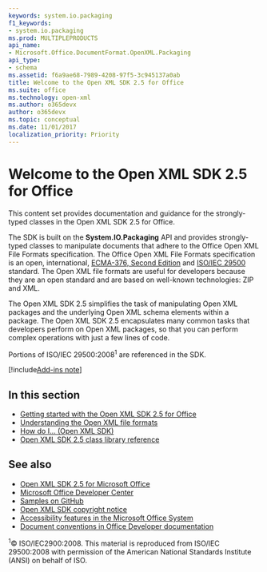 ```yaml
---
keywords: system.io.packaging
f1_keywords:
- system.io.packaging
ms.prod: MULTIPLEPRODUCTS
api_name:
- Microsoft.Office.DocumentFormat.OpenXML.Packaging
api_type:
- schema
ms.assetid: f6a9ae68-7989-4208-97f5-3c945137a0ab
title: Welcome to the Open XML SDK 2.5 for Office
ms.suite: office
ms.technology: open-xml
ms.author: o365devx
author: o365devx
ms.topic: conceptual
ms.date: 11/01/2017
localization_priority: Priority
---
```


# Welcome to the Open XML SDK 2.5 for Office

This content set provides documentation and guidance for the
strongly-typed classes in the Open XML SDK 2.5 for Office.

The SDK is built on the **System.IO.Packaging**
API and provides strongly-typed classes to manipulate documents that
adhere to the Office Open XML File Formats specification. The Office
Open XML File Formats specification is an open, international,
[ECMA-376, Second Edition](http://www.ecma-international.org/publications/standards/Ecma-376.htm)
and [ISO/IEC 29500](http://www.iso.org/iso/iso_catalogue/catalogue_tc/catalogue_detail.htm?csnumber=51463)
standard. The Open XML file formats are useful for developers because
they are an open standard and are based on well-known technologies: ZIP
and XML.

The Open XML SDK 2.5 simplifies the task of manipulating Open XML
packages and the underlying Open XML schema elements within a package.
The Open XML SDK 2.5 encapsulates many common tasks that developers
perform on Open XML packages, so that you can perform complex operations
with just a few lines of code.

Portions of ISO/IEC 29500:2008<sup>1</sup> are referenced in the SDK.

[!include[Add-ins note](./includes/addinsnote.md)]

## In this section 

- [Getting started with the Open XML SDK 2.5 for Office](getting-started.md)  
- [Understanding the Open XML file formats](understanding-the-open-xml-file-formats.md)  
- [How do I... (Open XML SDK)](how-do-i.md)  
- [Open XML SDK 2.5 class library reference](https://docs.microsoft.com/dotnet/api/overview/openxml/)  


## See also

- [Open XML SDK 2.5 for Microsoft Office](http://www.microsoft.com/download/details.aspx?id=30425)
- [Microsoft Office Developer Center](https://developer.microsoft.com/office/docs)
- [Samples on GitHub](https://github.com/OfficeDev)
- [Open XML SDK copyright notice](http://msdn.microsoft.com/library/6165f4ad-2e4d-4852-921a-087782af364d(Office.15).aspx)
- [Accessibility features in the Microsoft Office System](https://www.microsoft.com/accessibility/)
- [Document conventions in Office Developer documentation](http://msdn.microsoft.com/en-us/office/aa905365.aspx)

<sup>1</sup>© ISO/IEC2900:2008. This material is reproduced from ISO/IEC 29500:2008 with permission of the American National Standards Institute (ANSI) on behalf of ISO.
